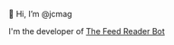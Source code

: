 👋 Hi, I’m @jcmag

I'm the developer of [The Feed Reader Bot](https://thefeedreaderbot.com)

<!---
jcmag/jcmag is a ✨ special ✨ repository because its `README.md` (this file) appears on your GitHub profile.
You can click the Preview link to take a look at your changes.
--->
